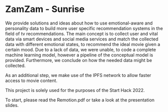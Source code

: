 # ZamZam - Sunrise

We provide solutions and ideas about how to use emotional-aware and personality data to build more user specific recommendation systems in the field of tv recommendations. The main concept is to collect user and vital data via smart devices and social media services and match the collected data with different emotional states, to recommend the ideal movie given a certain mood. Due to a lack of data, we were unable, to code a complete machine learning model, however a pipeline of the conceptual model is provided. Furthermore, we conclude on how the needed data might be collected.

As an additional step, we make use of the IPFS network to allow faster access to movie content.

This project is solely used for the purposes of the Start Hack 2022.

To start, please read the Remotion.pdf or take a look at the presentation slides.
